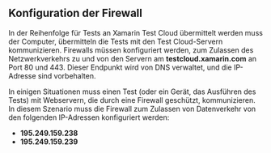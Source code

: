 ## <a name="firewall-configuration"></a>Konfiguration der Firewall

In der Reihenfolge für Tests an Xamarin Test Cloud übermittelt werden muss der Computer, übermitteln die Tests mit den Test Cloud-Servern kommunizieren. Firewalls müssen konfiguriert werden, zum Zulassen des Netzwerkverkehrs zu und von den Servern am **testcloud.xamarin.com** an Port 80 und 443. Dieser Endpunkt wird von DNS verwaltet, und die IP-Adresse sind vorbehalten. 

In einigen Situationen muss einen Test (oder ein Gerät, das Ausführen des Tests) mit Webservern, die durch eine Firewall geschützt, kommunizieren. In diesem Szenario muss die Firewall zum Zulassen von Datenverkehr von den folgenden IP-Adressen konfiguriert werden:

* **195.249.159.238**
* **195.249.159.239**
